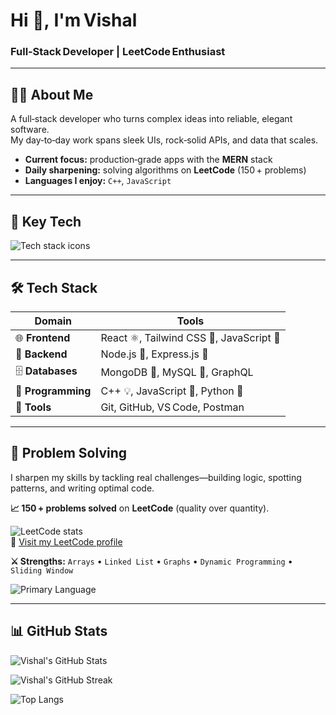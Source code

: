 # Hi 👋, I'm Vishal
### Full‑Stack Developer&nbsp;| LeetCode Enthusiast

---

## 🧑‍💻 About Me

A full‑stack developer who turns complex ideas into reliable, elegant software.  
My day‑to‑day work spans sleek UIs, rock‑solid APIs, and data that scales.

- **Current focus:** production‑grade apps with the **MERN** stack  
- **Daily sharpening:** solving algorithms on **LeetCode** (150 + problems)  
- **Languages I enjoy:** `C++`, `JavaScript`  

---

## 🚀 Key Tech  
![Tech stack icons](https://skillicons.dev/icons?i=react,tailwind,nodejs,express,mongodb,mysql,graphql,cpp,js,postman,git,github)

---

## 🛠️ Tech Stack

| Domain | Tools |
|--------|-------|
| 🌐 **Frontend** | React ⚛️, Tailwind CSS 🎨, JavaScript 📜 |
| 🧠 **Backend** | Node.js 🌿, Express.js 🚂 |
| 🗄️ **Databases** | MongoDB 🍃, MySQL 🐬, GraphQL |
| 📜 **Programming** | C++ 💡, JavaScript 📜, Python 🐍 |
| 🧰 **Tools** | Git, GitHub, VS Code, Postman |

---

## 🧩 Problem Solving

I sharpen my skills by tackling real challenges—building logic, spotting patterns, and writing optimal code.

**📈 150 + problems solved** on **LeetCode** (quality over quantity).

![LeetCode stats](https://leetcard.jacoblin.cool/Vishal_Shingala?theme=dark&font=Fira+Code)  
🔗 [Visit my LeetCode profile](https://leetcode.com/Vishal_Shingala/)

**⚔️ Strengths:** `Arrays` • `Linked List` • `Graphs` • `Dynamic Programming` • `Sliding Window`  

![Primary Language](https://img.shields.io/badge/Primary%20Language-C++-00599C?style=flat-square&logo=c%2B%2B&logoColor=white)

---

## 📊 GitHub Stats

<!-- GitHub Stats Card -->
![Vishal's GitHub Stats](https://github-readme-stats.vercel.app/api?username=vishal-shingala&show_icons=true&theme=tokyonight&hide_border=true&hide_title=false&count_private=true)

<!-- Streak Stats -->
![Vishal's GitHub Streak](https://streak-stats.demolab.com?user=vishal-shingala&theme=tokyonight&hide_border=true)

<!-- Most Used Languages -->
![Top Langs](https://github-readme-stats.vercel.app/api/top-langs/?username=vishal-shingala&layout=compact&theme=tokyonight&hide_border=true)



